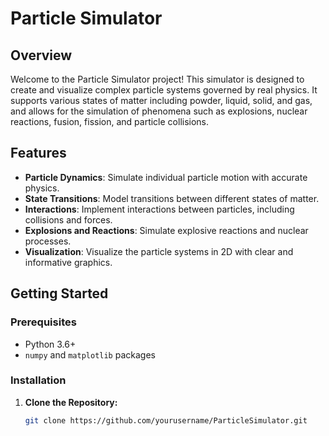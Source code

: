 # Particle Simulator

## Overview
Welcome to the Particle Simulator project! This simulator is designed to create and visualize complex particle systems governed by real physics. It supports various states of matter including powder, liquid, solid, and gas, and allows for the simulation of phenomena such as explosions, nuclear reactions, fusion, fission, and particle collisions.

## Features
- **Particle Dynamics**: Simulate individual particle motion with accurate physics.
- **State Transitions**: Model transitions between different states of matter.
- **Interactions**: Implement interactions between particles, including collisions and forces.
- **Explosions and Reactions**: Simulate explosive reactions and nuclear processes.
- **Visualization**: Visualize the particle systems in 2D with clear and informative graphics.

## Getting Started
### Prerequisites
- Python 3.6+
- `numpy` and `matplotlib` packages

### Installation
1. **Clone the Repository:**
   ```bash
   git clone https://github.com/yourusername/ParticleSimulator.git
